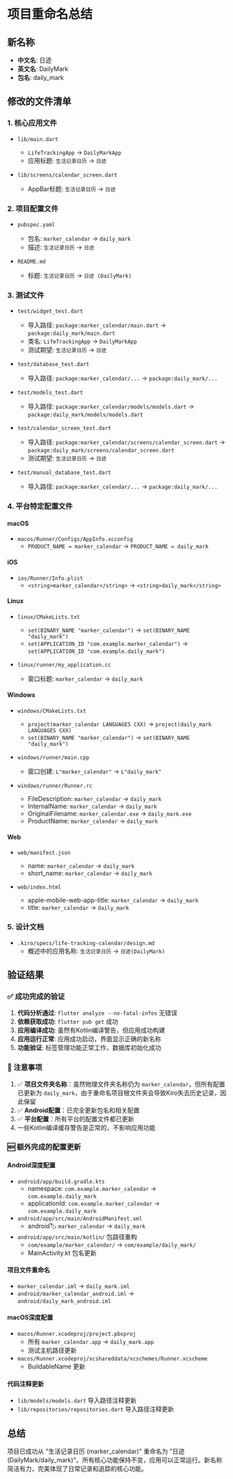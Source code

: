 # 项目重命名总结

## 新名称
- **中文名**: 日迹
- **英文名**: DailyMark
- **包名**: daily_mark

## 修改的文件清单

### 1. 核心应用文件
- `lib/main.dart`
  - `LifeTrackingApp` → `DailyMarkApp`
  - 应用标题: `生活记录日历` → `日迹`

- `lib/screens/calendar_screen.dart`
  - AppBar标题: `生活记录日历` → `日迹`

### 2. 项目配置文件
- `pubspec.yaml`
  - 包名: `marker_calendar` → `daily_mark`
  - 描述: `生活记录日历` → `日迹`

- `README.md`
  - 标题: `生活记录日历` → `日迹 (DailyMark)`

### 3. 测试文件
- `test/widget_test.dart`
  - 导入路径: `package:marker_calendar/main.dart` → `package:daily_mark/main.dart`
  - 类名: `LifeTrackingApp` → `DailyMarkApp`
  - 测试期望: `生活记录日历` → `日迹`

- `test/database_test.dart`
  - 导入路径: `package:marker_calendar/...` → `package:daily_mark/...`

- `test/models_test.dart`
  - 导入路径: `package:marker_calendar/models/models.dart` → `package:daily_mark/models/models.dart`

- `test/calendar_screen_test.dart`
  - 导入路径: `package:marker_calendar/screens/calendar_screen.dart` → `package:daily_mark/screens/calendar_screen.dart`
  - 测试期望: `生活记录日历` → `日迹`

- `test/manual_database_test.dart`
  - 导入路径: `package:marker_calendar/...` → `package:daily_mark/...`

### 4. 平台特定配置文件

#### macOS
- `macos/Runner/Configs/AppInfo.xcconfig`
  - `PRODUCT_NAME = marker_calendar` → `PRODUCT_NAME = daily_mark`

#### iOS
- `ios/Runner/Info.plist`
  - `<string>marker_calendar</string>` → `<string>daily_mark</string>`

#### Linux
- `linux/CMakeLists.txt`
  - `set(BINARY_NAME "marker_calendar")` → `set(BINARY_NAME "daily_mark")`
  - `set(APPLICATION_ID "com.example.marker_calendar")` → `set(APPLICATION_ID "com.example.daily_mark")`

- `linux/runner/my_application.cc`
  - 窗口标题: `marker_calendar` → `daily_mark`

#### Windows
- `windows/CMakeLists.txt`
  - `project(marker_calendar LANGUAGES CXX)` → `project(daily_mark LANGUAGES CXX)`
  - `set(BINARY_NAME "marker_calendar")` → `set(BINARY_NAME "daily_mark")`

- `windows/runner/main.cpp`
  - 窗口创建: `L"marker_calendar"` → `L"daily_mark"`

- `windows/runner/Runner.rc`
  - FileDescription: `marker_calendar` → `daily_mark`
  - InternalName: `marker_calendar` → `daily_mark`
  - OriginalFilename: `marker_calendar.exe` → `daily_mark.exe`
  - ProductName: `marker_calendar` → `daily_mark`

#### Web
- `web/manifest.json`
  - name: `marker_calendar` → `daily_mark`
  - short_name: `marker_calendar` → `daily_mark`

- `web/index.html`
  - apple-mobile-web-app-title: `marker_calendar` → `daily_mark`
  - title: `marker_calendar` → `daily_mark`

### 5. 设计文档
- `.kiro/specs/life-tracking-calendar/design.md`
  - 概述中的应用名称: `生活记录日历` → `日迹(DailyMark)`

## 验证结果

### ✅ 成功完成的验证
1. **代码分析通过**: `flutter analyze --no-fatal-infos` 无错误
2. **依赖获取成功**: `flutter pub get` 成功
3. **应用编译成功**: 虽然有Kotlin编译警告，但应用成功构建
4. **应用运行正常**: 应用成功启动，界面显示正确的新名称
5. **功能验证**: 标签管理功能正常工作，数据库初始化成功

### 📝 注意事项
1. ✅ **项目文件夹名称**：虽然物理文件夹名称仍为 `marker_calendar`，但所有配置已更新为 `daily_mark`，由于重命名项目根文件夹会导致Kiro失去历史记录，因此保留
2. ✅ **Android配置**：已完全更新包名和相关配置
3. ✅ **平台配置**：所有平台的配置文件都已更新
4. 一些Kotlin编译缓存警告是正常的，不影响应用功能

### 🆕 额外完成的配置更新

#### Android深度配置
- `android/app/build.gradle.kts`
  - namespace: `com.example.marker_calendar` → `com.example.daily_mark`
  - applicationId: `com.example.marker_calendar` → `com.example.daily_mark`
- `android/app/src/main/AndroidManifest.xml`
  - android:label: `marker_calendar` → `daily_mark`
- `android/app/src/main/kotlin/` 包路径重构
  - `com/example/marker_calendar/` → `com/example/daily_mark/`
  - MainActivity.kt 包名更新

#### 项目文件重命名
- `marker_calendar.iml` → `daily_mark.iml`
- `android/marker_calendar_android.iml` → `android/daily_mark_android.iml`

#### macOS深度配置
- `macos/Runner.xcodeproj/project.pbxproj`
  - 所有 `marker_calendar.app` → `daily_mark.app`
  - 测试主机路径更新
- `macos/Runner.xcodeproj/xcshareddata/xcschemes/Runner.xcscheme`
  - BuildableName 更新

#### 代码注释更新
- `lib/models/models.dart` 导入路径注释更新
- `lib/repositories/repositories.dart` 导入路径注释更新

## 总结
项目已成功从 "生活记录日历 (marker_calendar)" 重命名为 "日迹 (DailyMark/daily_mark)"。所有核心功能保持不变，应用可以正常运行。新名称简洁有力，完美体现了日常记录和追踪的核心功能。